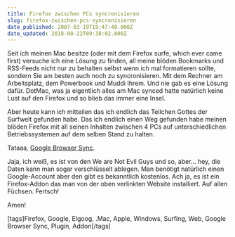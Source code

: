 ```yaml
---
title: Firefox zwischen PCs syncronisieren
slug: firefox-zwischen-pcs-syncronisieren
date_published: 2007-03-19T19:47:40.000Z
date_updated: 2018-08-22T09:38:02.000Z
---
```


Seit ich meinen Mac besitze (oder mit dem Firefox surfe, which ever came first) versuche ich eine Lösung zu finden, all meine blöden Bookmarks und RSS-Feeds nicht nur zu behalten selbst wenn ich mal formatieren sollte, sondern Sie am besten auch noch zu syncronisieren. Mit dem Rechner am Arbeitsplatz, dem Powerbook und Muddi Ihrem. Und nie gab es eine Lösung dafür. DotMac, was ja eigentlich alles am Mac synced hatte natürlich keine Lust auf den Firefox und so blieb das immer eine Insel.

Aber heute kann ich mitteilen das ich endlich das Teilchen Gottes der Surfwelt gefunden habe. Das ich endlich einen Weg gefunden habe meinen blöden Firefox mit all seinen Inhalten zwischen 4 PCs auf unterschiedlichen Betriebssystemen auf dem selben Stand zu halten.

Tataaa, [Google Browser Sync](http://tools.google.com/firefox/browsersync/install.html).

Jaja, ich weiß, es ist von den We are Not Evil Guys und so, aber... hey, die Daten kann man sogar verschlüsselt ablegen. Man benötigt natürlich einen Google-Account aber den gibt es bekanntlich kostenlos. Ach ja, es ist ein Firefox-Addon das man von der oben verlinkten Website installiert. Auf allen Füchsen. Fertsch!

Amen!

[tags]Firefox, Google, Elgoog, .Mac, Apple, Windows, Surfing, Web, Google Browser Sync, Plugin, Addon[/tags]
